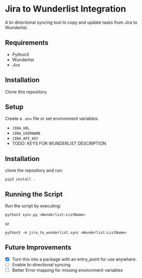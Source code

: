 # Jira to Wunderlist Integration

A bi-directional syncing tool to copy and update tasks from Jira to Wunderlist.

## Requirements

-   Python3
-   Wunderlist
-   Jira

## Installation

Clone this repository.

## Setup

Create a `.env` file or set environment variables:

-   `JIRA_URL`
-   `JIRA_USERNAME`
-   `JIRA_API_KEY`
- TODO: KEYS FOR WUNDERLIST DESCRIPTION

## Installation

clone the repository and run:

```Shell
pip3 install .
```

## Running the Script

Run the script by executing:

```Shell
python3 sync.py <Wunderlist-ListName>
```

or

```Shell
python3 -m jira_to_wunderlist.sync <Wunderlist-ListName>
```

## Future Improvements

-   [x] Turn this into a package with an entry_point for use anywhere.
-   [ ] Enable bi-directional syncing
-   [ ] Better Error-trapping for missing environment variables
